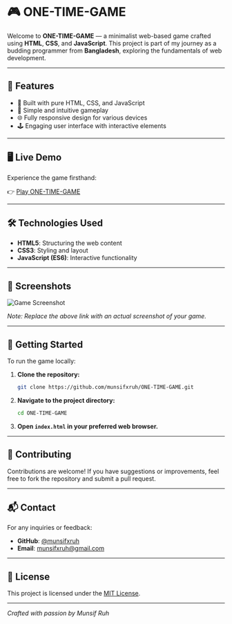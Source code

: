 # 🎮 ONE-TIME-GAME

Welcome to **ONE-TIME-GAME** — a minimalist web-based game crafted using **HTML**, **CSS**, and **JavaScript**. This project is part of my journey as a budding programmer from **Bangladesh**, exploring the fundamentals of web development.

---

## 🚀 Features

- 🧱 Built with pure HTML, CSS, and JavaScript
- 🎯 Simple and intuitive gameplay
- 🌐 Fully responsive design for various devices
- 🕹️ Engaging user interface with interactive elements

---

## 🖥️ Live Demo

Experience the game firsthand:

👉 [Play ONE-TIME-GAME](https://munsifxruh.github.io/ONE-TIME-GAME/)

---

## 🛠️ Technologies Used

- **HTML5**: Structuring the web content
- **CSS3**: Styling and layout
- **JavaScript (ES6)**: Interactive functionality

---

## 📸 Screenshots

![Game Screenshot](https://github.com/munsifxruh/ONE-TIME-GAME/blob/main/screenshot.png)

*Note: Replace the above link with an actual screenshot of your game.*

---

## 📂 Getting Started

To run the game locally:

1. **Clone the repository:**

   ```bash
   git clone https://github.com/munsifxruh/ONE-TIME-GAME.git
   ```

2. **Navigate to the project directory:**

   ```bash
   cd ONE-TIME-GAME
   ```

3. **Open `index.html` in your preferred web browser.**

---

## 🤝 Contributing

Contributions are welcome! If you have suggestions or improvements, feel free to fork the repository and submit a pull request.

---

## 📬 Contact

For any inquiries or feedback:

- **GitHub**: [@munsifxruh](https://github.com/munsifxruh)
- **Email**: [munsifxruh@gmail.com](mailto:munsifxruh@gmail.com)

---

## 📄 License

This project is licensed under the [MIT License](LICENSE).

---

*Crafted with passion by Munsif Ruh*
